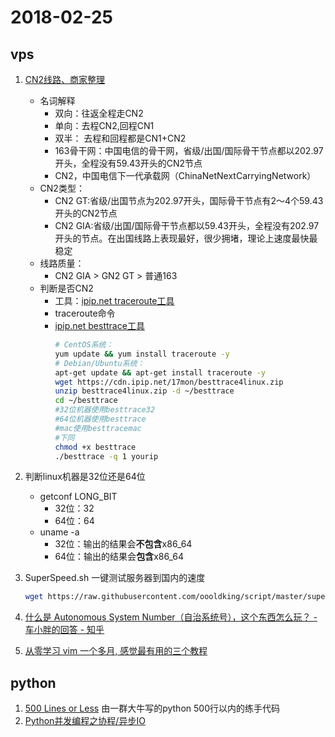 # 2018-02-25

## vps
1. [CN2线路、商家整理](https://lighti.me/2070.html)  
    * 名词解释
        * 双向：往返全程走CN2
        * 单向：去程CN2,回程CN1
        * 双半： 去程和回程都是CN1+CN2
        * 163骨干网：中国电信的骨干网，省级/出国/国际骨干节点都以202.97开头，全程没有59.43开头的CN2节点
        * CN2，中国电信下一代承载网（ChinaNetNextCarryingNetwork）
    * CN2类型：
        * CN2 GT:省级/出国节点为202.97开头，国际骨干节点有2～4个59.43开头的CN2节点
        * CN2 GIA:省级/出国/国际骨干节点都以59.43开头，全程没有202.97开头的节点。在出国线路上表现最好，很少拥堵，理论上速度最快最稳定
    * 线路质量：
        * CN2 GIA > GN2 GT > 普通163
    * 判断是否CN2
        * 工具：[ipip.net traceroute工具](https://www.ipip.net/traceroute.php)
        * traceroute命令
        * [ipip.net besttrace工具](https://www.ipip.net/download.html#ip_trace)
            ```bash
            # CentOS系统：
            yum update && yum install traceroute -y
            # Debian/Ubuntu系统：
            apt-get update && apt-get install traceroute -y
            wget https://cdn.ipip.net/17mon/besttrace4linux.zip
            unzip besttrace4linux.zip -d ~/besttrace
            cd ~/besttrace
            #32位机器使用besttrace32
            #64位机器使用besttrace
            #mac使用besttracemac
            #下同
            chmod +x besttrace
            ./besttrace -q 1 yourip
            ```
2. 判断linux机器是32位还是64位
    * getconf LONG_BIT
        * 32位：32
        * 64位：64
    * uname -a
        * 32位：输出的结果会**不包含**x86_64
        * 64位：输出的结果会**包含**x86_64

3. SuperSpeed.sh 一键测试服务器到国内的速度
    ```bash
    wget https://raw.githubusercontent.com/oooldking/script/master/superspeed.sh && chmod +x superspeed.sh && ./superspeed.sh
    ```
4. [什么是 Autonomous System Number（自治系统号），这个东西怎么玩？ - 车小胖的回答 - 知乎](https://www.zhihu.com/question/21024981/answer/123889566)

5. [从零学习 vim 一个多月, 感觉最有用的三个教程](https://www.v2ex.com/t/432528#reply56)

## python
1. [500 Lines or Less](https://github.com/aosabook/500lines) 由一群大牛写的python 500行以内的练手代码
2. [Python并发编程之协程/异步IO](https://www.ziwenxie.site/2016/12/19/python-asyncio/)
